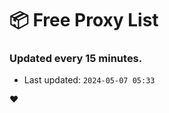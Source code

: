 # :package: Free Proxy List
### Updated every 15 minutes.

- Last updated: `2024-05-07 05:33`

:heart:
